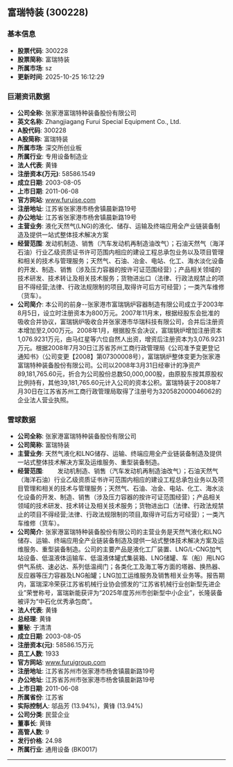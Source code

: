 ## 富瑞特装 (300228)

### 基本信息

- **股票代码**: 300228
- **股票简称**: 富瑞特装
- **所属市场**: sz
- **更新时间**: 2025-10-25 16:12:29

### 巨潮资讯数据

- **公司全称**: 张家港富瑞特种装备股份有限公司
- **英文名称**: Zhangjiagang Furui Special Equipment Co., Ltd.
- **A股代码**: 300228
- **A股简称**: 富瑞特装
- **所属市场**: 深交所创业板
- **所属行业**: 专用设备制造业
- **法人代表**: 黄锋
- **注册资本(万元)**: 58586.1549
- **成立日期**: 2003-08-05
- **上市日期**: 2011-06-08
- **官方网站**: www.furuise.com
- **注册地址**: 江苏省张家港市杨舍镇晨新路19号
- **办公地址**: 江苏省张家港市杨舍镇晨新路19号
- **主营业务**: 液化天然气(LNG)的液化、储存、运输及终端应用全产业链装备制造及提供一站式整体技术解决方案
- **经营范围**: 发动机制造、销售（汽车发动机再制造油改气）；石油天然气（海洋石油）行业乙级资质证书许可范围内相应的建设工程总承包业务以及项目管理和相关的技术与管理服务；天然气、石油、冶金、电站、化工、海水淡化设备的开发、制造、销售（涉及压力容器的按许可证范围经营）；产品相关领域的技术研发、技术转让及相关技术服务；货物进出口（法律、行政法规禁止的项目不得经营;法律、行政法规限制的项目,取得许可后方可经营）；一类汽车维修（货车）。
- **公司简介**: 本公司的前身--张家港市富瑞锅炉容器制造有限公司成立于2003年8月5日，设立时注册资本为800万元。2007年11月末，根据经股东会批准的吸收合并协议，富瑞锅炉吸收合并张家港市华瑞科技有限公司，合并后注册资本增加至2,000万元。2008年1月，根据股东会决议，富瑞锅炉增加注册资本1,076.9231万元，由马红星等六位自然人出资，增资后注册资本为3,076.9231万元。根据2008年7月30日江苏省苏州工商行政管理局《公司准予变更登记通知书》（公司变更【2008】第07300008号），富瑞锅炉整体变更为张家港富瑞特种装备股份有限公司。公司以2008年3月31日经审计的净资产89,181,765.60元，折合为公司股份总数50,000,000股，由原股东按其原股权比例持有，其他39,181,765.60元计入公司的资本公积。富瑞特装于2008年7月30日在江苏省苏州工商行政管理局取得了注册号为320582000046062的企业法人营业执照。

### 雪球数据

- **公司全称**: 张家港富瑞特种装备股份有限公司
- **公司简称**: 富瑞特装
- **主营业务**: 天然气液化和LNG储存、运输、终端应用全产业链装备制造及提供一站式整体技术解决方案及运维服务、重型装备制造。
- **经营范围**: 　　发动机制造、销售（汽车发动机再制造油改气）；石油天然气（海洋石油）行业乙级资质证书许可范围内相应的建设工程总承包业务以及项目管理和相关的技术与管理服务；天然气、石油、冶金、电站、化工、海水淡化设备的开发、制造、销售（涉及压力容器的按许可证范围经营）；产品相关领域的技术研发、技术转让及相关技术服务；货物进出口（法律、行政法规禁止的项目不得经营;法律、行政法规限制的项目,取得许可后方可经营）；一类汽车维修（货车）。
- **公司简介**: 张家港富瑞特种装备股份有限公司的主营业务是天然气液化和LNG储存、运输、终端应用全产业链装备制造及提供一站式整体技术解决方案及运维服务、重型装备制造。公司的主要产品是液化工厂装置、LNG/L-CNG加气站设备、低温液体运输车、低温液体罐式集装箱、LNG储罐、车（船）用LNG供气系统、速必达、系列低温阀门；各类化工及海工等方面的塔器、换热器、反应器等压力容器及LNG船罐；LNG加工运维服务及销售相关业务等。报告期内，富瑞深冷荣获江苏省机械行业协会颁发的“江苏省机械行业创新型先进企业”荣誉称号，富瑞新能获评为“2025年度苏州市创新型中小企业”，长隆装备被评为“中石化优秀承包商”。
- **法人代表**: 黄锋
- **总经理**: 黄锋
- **董秘**: 于清清
- **成立日期**: 2003-08-05
- **注册资本(元)**: 58586.15万元
- **员工人数**: 1933
- **官方网站**: www.furuigroup.com
- **注册地址**: 江苏省苏州市张家港市杨舍镇晨新路19号
- **办公地址**: 江苏省苏州市张家港市杨舍镇晨新路19号
- **上市日期**: 2011-06-08
- **所属省份**: 江苏省
- **实际控制人**: 邬品芳 (13.94%)，黄锋 (13.94%)
- **公司分类**: 民营企业
- **董事长**: 黄锋
- **高管人数**: 9
- **发行价格**: 24.98
- **所属行业**: 通用设备 (BK0017)

---